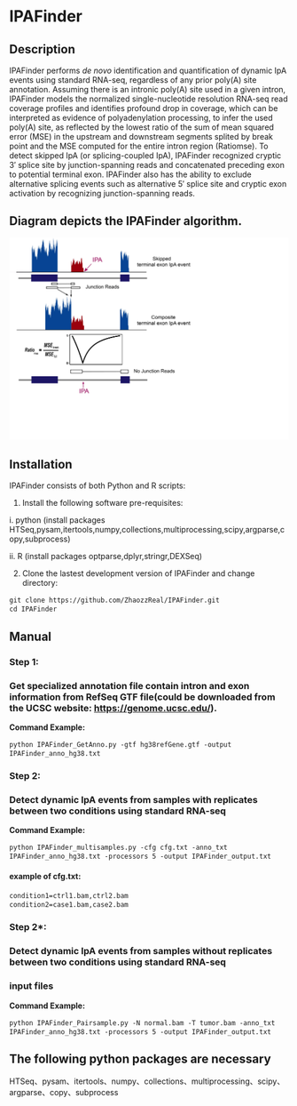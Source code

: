 # IPAFinder

## Description
IPAFinder performs *de novo* identification and quantification of dynamic IpA events using standard RNA-seq, regardless of any prior poly(A) site annotation. Assuming there is an intronic poly(A) site used in a given intron, IPAFinder models the normalized single-nucleotide resolution RNA-seq read coverage profiles and identifies profound drop in coverage, which can be interpreted as evidence of polyadenylation processing, to infer the used poly(A) site, as reflected by the lowest ratio of the sum of mean squared error (MSE) in the upstream and downstream segments splited by break point and the MSE computed for the entire intron region (Ratiomse). To detect skipped IpA (or splicing-coupled IpA), IPAFinder recognized cryptic 3′ splice site by junction-spanning reads and concatenated preceding exon to potential terminal exon. IPAFinder also has the ability to exclude alternative splicing events such as alternative 5′ splice site and cryptic exon activation by recognizing junction-spanning reads.

##  Diagram depicts the IPAFinder algorithm. 
![Sketch](https://github.com/ZhaozzReal/IPAFinder/blob/master/IPAFinder_diagram.jpg)


## Installation

IPAFinder consists of both Python and R scripts:

1. Install the following software pre-requisites:

  i. python (install packages HTSeq,pysam,itertools,numpy,collections,multiprocessing,scipy,argparse,copy,subprocess)

 ii. R (install packages optparse,dplyr,stringr,DEXSeq)

2. Clone the lastest development version of IPAFinder and change directory:

```
git clone https://github.com/ZhaozzReal/IPAFinder.git
cd IPAFinder
```


## Manual

### Step 1: 
### Get specialized annotation file contain intron and exon information from RefSeq GTF file(could be downloaded from the UCSC website: https://genome.ucsc.edu/).


**Command Example:**

```
python IPAFinder_GetAnno.py -gtf hg38refGene.gtf -output IPAFinder_anno_hg38.txt
```

### Step 2:
### Detect dynamic IpA events from samples with replicates between two conditions using standard RNA-seq

**Command Example:**

```
python IPAFinder_multisamples.py -cfg cfg.txt -anno_txt IPAFinder_anno_hg38.txt -processors 5 -output IPAFinder_output.txt
```

#### example of cfg.txt:

```
condition1=ctrl1.bam,ctrl2.bam 
condition2=case1.bam,case2.bam
```


### Step 2*:
### Detect dynamic IpA events from samples without replicates between two conditions using standard RNA-seq
###  input files

 **Command Example:**
 
 ```
 python IPAFinder_Pairsample.py -N normal.bam -T tumor.bam -anno_txt IPAFinder_anno_hg38.txt -processors 5 -output IPAFinder_output.txt
 ```

## The following python packages are necessary
HTSeq、pysam、itertools、numpy、collections、multiprocessing、scipy、argparse、copy、subprocess
